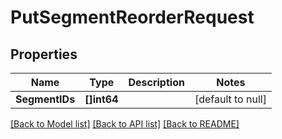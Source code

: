 # PutSegmentReorderRequest

## Properties
Name | Type | Description | Notes
------------ | ------------- | ------------- | -------------
**SegmentIDs** | **[]int64** |  | [default to null]

[[Back to Model list]](../README.md#documentation-for-models) [[Back to API list]](../README.md#documentation-for-api-endpoints) [[Back to README]](../README.md)


